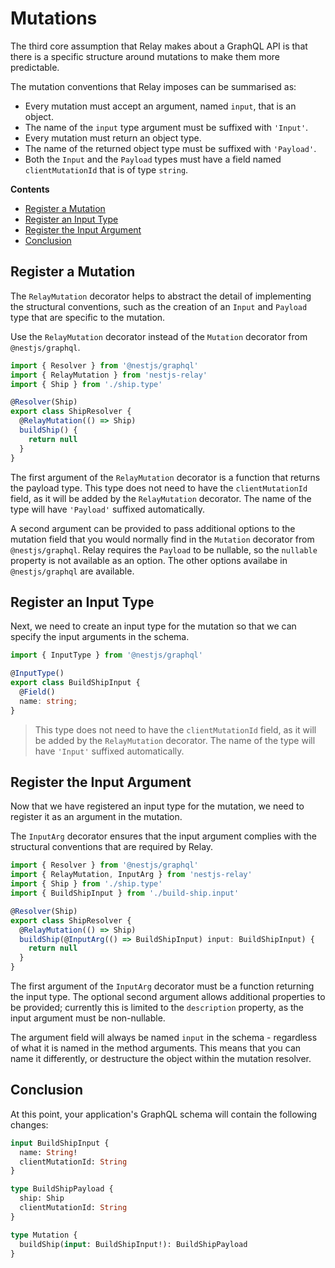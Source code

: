 <!-- omit in toc -->
# Mutations

The third core assumption that Relay makes about a GraphQL API is that there is a specific structure around mutations to make them more predictable.

The mutation conventions that Relay imposes can be summarised as:

- Every mutation must accept an argument, named `input`, that is an object.
- The name of the `input` type argument must be suffixed with `'Input'`.
- Every mutation must return an object type.
- The name of the returned object type must be suffixed with `'Payload'`.
- Both the `Input` and the `Payload` types must have a field named `clientMutationId` that is of type `string`.

**Contents**
- [Register a Mutation](#register-a-mutation)
- [Register an Input Type](#register-an-input-type)
- [Register the Input Argument](#register-the-input-argument)
- [Conclusion](#conclusion)

## Register a Mutation

The `RelayMutation` decorator helps to abstract the detail of implementing the structural conventions, such as the creation of an `Input` and `Payload` type that are specific to the mutation.

Use the `RelayMutation` decorator instead of the `Mutation` decorator from `@nestjs/graphql`.

```typescript
import { Resolver } from '@nestjs/graphql'
import { RelayMutation } from 'nestjs-relay'
import { Ship } from './ship.type'

@Resolver(Ship)
export class ShipResolver {
  @RelayMutation(() => Ship)
  buildShip() {
    return null
  }
}
```

The first argument of the `RelayMutation` decorator is a function that returns the payload type. This type does not need to have the `clientMutationId` field, as it will be added by the `RelayMutation` decorator. The name of the type will have `'Payload'` suffixed automatically.

A second argument can be provided to pass additional options to the mutation field that you would normally find in the `Mutation` decorator from `@nestjs/graphql`. Relay requires the `Payload` to be nullable, so the `nullable` property is not available as an option. The other options availabe in `@nestjs/graphql` are available.

## Register an Input Type

Next, we need to create an input type for the mutation so that we can specify the input arguments in the schema.

```typescript
import { InputType } from '@nestjs/graphql'

@InputType()
export class BuildShipInput {
  @Field()
  name: string;
}
```

> This type does not need to have the `clientMutationId` field, as it will be added by the `RelayMutation` decorator. The name of the type will have `'Input'` suffixed automatically.

## Register the Input Argument

Now that we have registered an input type for the mutation, we need to register it as an argument in the mutation.

The `InputArg` decorator ensures that the input argument complies with the structural conventions that are required by Relay.

```typescript
import { Resolver } from '@nestjs/graphql'
import { RelayMutation, InputArg } from 'nestjs-relay'
import { Ship } from './ship.type'
import { BuildShipInput } from './build-ship.input'

@Resolver(Ship)
export class ShipResolver {
  @RelayMutation(() => Ship)
  buildShip(@InputArg(() => BuildShipInput) input: BuildShipInput) {
    return null
  }
}
```

The first argument of the `InputArg` decorator must be a function returning the input type. The optional second argument allows additional properties to be provided; currently this is limited to the `description` property, as the input argument must be non-nullable.

The argument field will always be named `input` in the schema - regardless of what it is named in the method arguments. This means that you can name it differently, or destructure the object within the mutation resolver.

## Conclusion

At this point, your application's GraphQL schema will contain the following changes:

```graphql
input BuildShipInput {
  name: String!
  clientMutationId: String
}

type BuildShipPayload {
  ship: Ship
  clientMutationId: String
}

type Mutation {
  buildShip(input: BuildShipInput!): BuildShipPayload
}
```

